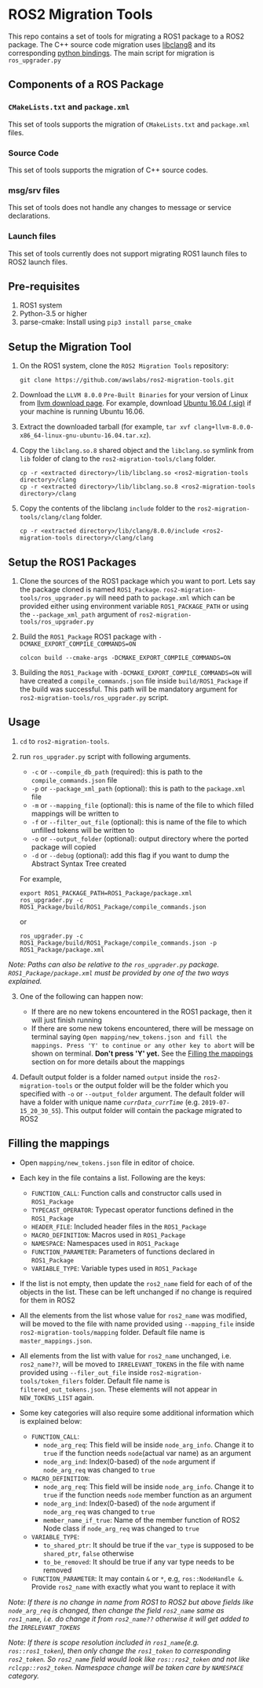 # ROS2 Migration Tools
This repo contains a set of tools for migrating a ROS1 package to a ROS2 package.
The C++ source code migration uses [libclang8](http://releases.llvm.org/download.html) and its corresponding [python bindings](https://github.com/llvm-mirror/clang/tree/release_80/bindings/python).
The main script for migration is `ros_upgrader.py`


## Components of a ROS Package

### `CMakeLists.txt` and `package.xml`
This set of tools supports the migration of `CMakeLists.txt` and `package.xml` files.

### Source Code
This set of tools supports the migration of C++ source codes.

### msg/srv files
This set of tools does not handle any changes to message or service declarations.

### Launch files
This set of tools currently does not support migrating ROS1 launch files to ROS2 launch files.


## Pre-requisites

1. ROS1 system
2. Python-3.5 or higher
3. parse-cmake: Install using `pip3 install parse_cmake`


## Setup the Migration Tool

1. On the ROS1 system, clone the `ROS2 Migration Tools` repository:

    `git clone https://github.com/awslabs/ros2-migration-tools.git`

2. Download the `LLVM 8.0.0` `Pre-Built Binaries` for your version of Linux from [llvm download page](http://releases.llvm.org/download.html).
For example, download [Ubuntu 16.04 (.sig)](http://releases.llvm.org/8.0.0/clang+llvm-8.0.0-x86_64-linux-gnu-ubuntu-16.04.tar.xz)
if your machine is running Ubuntu 16.06.

3. Extract the downloaded tarball (for example, `tar xvf clang+llvm-8.0.0-x86_64-linux-gnu-ubuntu-16.04.tar.xz`).

4. Copy the `libclang.so.8` shared object and the `libclang.so` symlink from `lib` folder of clang to the `ros2-migration-tools/clang` folder.
    ```
    cp -r <extracted directory>/lib/libclang.so <ros2-migration-tools directory>/clang
    cp -r <extracted directory>/lib/libclang.so.8 <ros2-migration-tools directory>/clang
    ```

5. Copy the contents of the libclang `include` folder to the `ros2-migration-tools/clang/clang` folder.
    ```
    cp -r <extracted directory>/lib/clang/8.0.0/include <ros2-migration-tools directory>/clang/clang
    ```


## Setup the ROS1 Packages

1. Clone the sources of the ROS1 package which you want to port. Lets say the package cloned is named `ROS1_Package`.
`ros2-migration-tools/ros_upgrader.py` will need path to `package.xml` which can be provided either using environment variable `ROS1_PACKAGE_PATH`
or using the  `--package_xml_path` argument of `ros2-migration-tools/ros_upgrader.py`

3. Build the `ROS1_Package` ROS1 package with `-DCMAKE_EXPORT_COMPILE_COMMANDS=ON`

    `colcon build --cmake-args -DCMAKE_EXPORT_COMPILE_COMMANDS=ON`

5. Building the `ROS1_Package` with `-DCMAKE_EXPORT_COMPILE_COMMANDS=ON` will have created a `compile_commands.json` file inside `build/ROS1_Package`
if the build was successful. This path will be mandatory argument for `ros2-migration-tools/ros_upgrader.py` script.


## Usage

1. `cd` to `ros2-migration-tools`.

2. run `ros_upgrader.py` script with following arguments.
    - `-c` or `--compile_db_path` (required): this is path to the `compile_commands.json` file
    - `-p` or `--package_xml_path` (optional): this is path to the `package.xml` file
    - `-m` or `--mapping_file` (optional): this is name of the file to which filled mappings will be written to
    - `-f` or `--filter_out_file` (optional): this is name of the file to which unfilled tokens will be written to
    - `-o` or `--output_folder` (optional): output directory where the ported package will copied
    - `-d` or `--debug` (optional): add this flag if you want to dump the Abstract Syntax Tree created

    For example,

    ```
    export ROS1_PACKAGE_PATH=ROS1_Package/package.xml
    ros_upgrader.py -c ROS1_Package/build/ROS1_Package/compile_commands.json
    ```

    or

    ```
    ros_upgrader.py -c ROS1_Package/build/ROS1_Package/compile_commands.json -p ROS1_Package/package.xml
    ```

*Note: Paths can also be relative to the `ros_upgrader.py` package. `ROS1_Package/package.xml` must be provided by one of the two ways explained.*

3. One of the following can happen now:
    - If there are no new tokens encountered in the ROS1 package, then it will just finish running
    - If there are some new tokens encountered, there will be message on terminal saying
    `Open mapping/new_tokens.json and fill the mappings. Press 'Y' to continue or any other key to abort`
    will be shown on terminal. **Don't press 'Y' yet.** See the [Filling the mappings](##filling-the-mappings) section
    on for more details about the mappings

4. Default output folder is a folder named `output` inside the `ros2-migration-tools` or the output folder will be the folder which you specified with `-o` or `--output_folder` argument.
The default folder will have a folder with unique name *`currData_currTime`* (e.g. `2019-07-15_20_30_55`). This output folder will contain the package migrated to ROS2


## Filling the mappings

- Open `mapping/new_tokens.json` file in editor of choice.
- Each key in the file contains a list. Following are the keys:
    - `FUNCTION_CALL`: Function calls and constructor calls used in `ROS1_Package`
    - `TYPECAST_OPERATOR`: Typecast operator functions defined in the `ROS1_Package`
    - `HEADER_FILE`: Included header files in the `ROS1_Package`
    - `MACRO_DEFINITION`: Macros used in `ROS1_Package`
    - `NAMESPACE`: Namespaces used in `ROS1_Package`
    - `FUNCTION_PARAMETER`: Parameters of functions declared in `ROS1_Package`
    - `VARIABLE_TYPE`: Variable types used in `ROS1_Package`

- If the list is not empty, then update the `ros2_name` field for each of of the objects in the list. These can be left
unchanged if no change is required for them in ROS2

- All the elements from the list whose value for `ros2_name` was modified, will be moved to the file with name provided
using `--mapping_file` inside `ros2-migration-tools/mapping` folder. Default file name is `master_mappings.json`.

- All elements from the list with value for `ros2_name` unchanged, i.e. `ros2_name??`, will be moved to `IRRELEVANT_TOKENS`
in the file with name provided using `--filer_out_file` inside `ros2-migration-tools/token_filers` folder.
Default file name is `filtered_out_tokens.json`. These elements will not appear in `NEW_TOKENS_LIST` again.

- Some key categories will also require some additional information which is explained below:
    - `FUNCTION_CALL`:
        - `node_arg_req`: This field will be inside `node_arg_info`. Change it to `true` if the function needs
        `node`(actual var name) as an argument
        - `node_arg_ind`: Index(0-based) of the `node` argument if `node_arg_req` was changed to `true`
    - `MACRO_DEFINITION`:
        - `node_arg_req`: This field will be inside `node_arg_info`. Change it to `true` if the function needs
        `node` member function as an argument
        - `node_arg_ind`: Index(0-based) of the `node` argument if `node_arg_req` was changed to `true`
        - `member_name_if_true`: Name of the member function of ROS2 Node class if `node_arg_req` was changed to `true`
    - `VARIABLE_TYPE`:
        - `to_shared_ptr`: It should be true if the `var_type` is supposed to be `shared_ptr`, `false` otherwise
        - `to_be_removed`: It should be true if any var type needs to be removed
    - `FUNCTION_PARAMETER`: It may contain `&` or `*`, e.g, `ros::NodeHandle &`. Provide `ros2_name` with exactly what you want
        to replace it with

*Note: If there is no change in name from ROS1 to ROS2 but above fields like `node_arg_req` is changed, then change
the field `ros2_name` same as `ros1_name`, i.e. do change it from `ros2_name??` otherwise it will get added to the
`IRRELEVANT_TOKENS`*

*Note: If there is scope resolution included in `ros1_name`(e.g. `ros::ros1_token`), then only change the
`ros1_token` to corresponding `ros2_token`. So `ros2_name` field would look like `ros::ros2_token` and not like `rclcpp::ros2_token`.
 Namespace change will be taken care by `NAMESPACE` category.*
